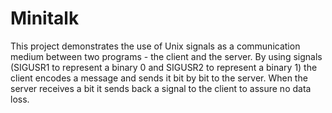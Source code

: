 # Minitalk
This project demonstrates the use of Unix signals as a communication medium between two programs - the client and the server. By using signals (SIGUSR1 to represent a binary 0 and SIGUSR2 to represent a binary 1) the client encodes a message and sends it bit by bit to the server. When the server receives a bit it sends back a signal to the client to assure no data loss.
